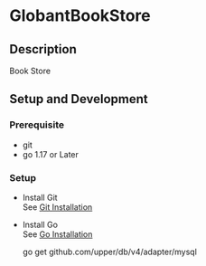 # GlobantBookStore

## Description 
Book Store 

## Setup and Development 
### Prerequisite
- git
- go 1.17 or Later

### Setup 
- Install Git <br>
  See [Git Installation](https://git-scm.com/book/en/v2/Getting-Started-Installing-Git)

- Install Go <br>
  See [Go Installation](https://golang.org/doc/install)

  go get github.com/upper/db/v4/adapter/mysql